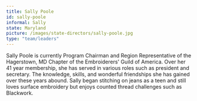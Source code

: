 ```yaml
---
title: Sally Poole
id: sally-poole
informal: Sally
state: Maryland
picture: /images/state-directors/sally-poole.jpg
type: "team/leaders"
---
```


Sally Poole is currently Program Chairman and Region Representative of the Hagerstown, MD Chapter of the Embroiderers' Guild of America. Over her 41 year membership, she has served in various roles such as president and secretary.  The knowledge, skills, and wonderful friendships she has gained over these years abound. Sally began stitching on jeans as a teen and still loves surface embroidery but enjoys counted thread challenges such as Blackwork.

